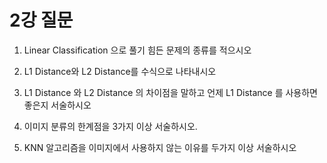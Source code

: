 # 2강 질문

1. Linear Classification 으로 풀기 힘든 문제의 종류를 적으시오

2. L1 Distance와 L2 Distance를 수식으로 나타내시오

3. L1 Distance 와 L2 Distance 의 차이점을 말하고 언제 L1 Distance 를 사용하면 좋은지 서술하시오

4. 이미지 분류의 한계점을 3가지 이상 서술하시오.

5. KNN 알고리즘을 이미지에서 사용하지 않는 이유를 두가지 이상 서술하시오